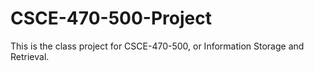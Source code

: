# CSCE-470-500-Project
This is the class project for CSCE-470-500, or Information Storage and Retrieval.
